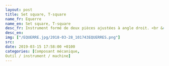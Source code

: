 ```yaml
---
layout: post
title: Set square, T-square
name_fr: Equerre
name_en: Set square, T-square
desc_fr: Instrument formé de deux pièces ajustées à angle droit. <br &#47;>- ou - <br &#47;>Pièce en deux plans à angle droit permettant la fixation à 90° de deux éléments. <br &#47;> <br &#47;>https&#58;&#47;&#47;fr.wikipedia.org&#47;wiki&#47;%C3%89querre
desc_en: 
img: ["/EQUERRE.jpg/2018-03-28_101743EQUERRES.png"]
src: 
date: 2019-03-15 17:58:00 +0100
categories: [Composant mécanique,
Outil / instrument / machine]
---
```

